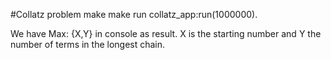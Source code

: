#Collatz problem
make
make run
collatz_app:run(1000000).

We have Max: {X,Y} in console as result. X is the starting number and Y the number of terms in the longest chain.
